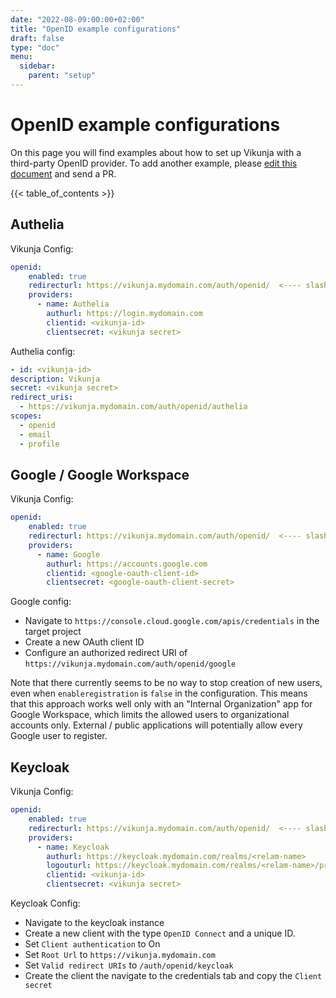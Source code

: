 ```yaml
---
date: "2022-08-09:00:00+02:00"
title: "OpenID example configurations"
draft: false
type: "doc"
menu:
  sidebar:
    parent: "setup"
---
```


# OpenID example configurations

On this page you will find examples about how to set up Vikunja with a third-party OpenID provider.
To add another example, please [edit this document](https://kolaente.dev/vikunja/api/src/branch/main/docs/content/doc/setup/openid-examples.md) and send a PR.

{{< table_of_contents >}}

## Authelia

Vikunja Config:

```yaml
openid:
    enabled: true
    redirecturl: https://vikunja.mydomain.com/auth/openid/  <---- slash at the end is important
    providers:
      - name: Authelia
        authurl: https://login.mydomain.com
        clientid: <vikunja-id>
        clientsecret: <vikunja secret>
```

Authelia config:

```yaml
- id: <vikunja-id>
description: Vikunja
secret: <vikunja secret>
redirect_uris:
  - https://vikunja.mydomain.com/auth/openid/authelia
scopes:
  - openid
  - email
  - profile
```

## Google / Google Workspace

Vikunja Config:

```yaml
openid:
    enabled: true
    redirecturl: https://vikunja.mydomain.com/auth/openid/  <---- slash at the end is important
    providers:
      - name: Google
        authurl: https://accounts.google.com
        clientid: <google-oauth-client-id>
        clientsecret: <google-oauth-client-secret>
```

Google config:

- Navigate to `https://console.cloud.google.com/apis/credentials` in the target project
- Create a new OAuth client ID
- Configure an authorized redirect URI of `https://vikunja.mydomain.com/auth/openid/google`

Note that there currently seems to be no way to stop creation of new users, even when `enableregistration` is `false` in the configuration. This means that this approach works well only with an "Internal Organization" app for Google Workspace, which limits the allowed users to organizational accounts only. External / public applications will potentially allow every Google user to register.

## Keycloak 

Vikunja Config:
```yaml
openid:
    enabled: true
    redirecturl: https://vikunja.mydomain.com/auth/openid/  <---- slash at the end is important
    providers:
      - name: Keycloak
        authurl: https://keycloak.mydomain.com/realms/<relam-name>
        logouturl: https://keycloak.mydomain.com/realms/<relam-name>/protocol/openid-connect/logout
        clientid: <vikunja-id>
        clientsecret: <vikunja secret>
```
Keycloak Config:
- Navigate to the keycloak instance
- Create a new client with the type `OpenID Connect` and a unique ID.
- Set `Client authentication` to On
- Set `Root Url` to `https://vikunja.mydomain.com`
- Set `Valid redirect URIs` to `/auth/openid/keycloak`
- Create the client the navigate to the credentials tab and copy the `Client secret`
